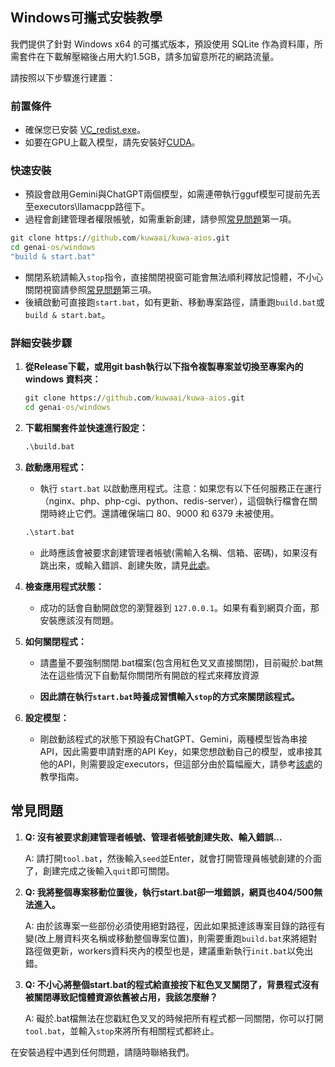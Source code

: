 ## Windows可攜式安裝教學

我們提供了針對 Windows x64 的可攜式版本，預設使用 SQLite 作為資料庫，所需套件在下載解壓縮後占用大約1.5GB，請多加留意所花的網路流量。

請按照以下步驟進行建置：

### 前置條件
- 確保您已安裝 [VC_redist.exe](https://learn.microsoft.com/zh-tw/cpp/windows/latest-supported-vc-redist?view=msvc-170)。
- 如要在GPU上載入模型，請先安裝好[CUDA](https://developer.nvidia.com/cuda-toolkit)。

### 快速安裝
- 預設會啟用Gemini與ChatGPT兩個模型，如需連帶執行gguf模型可提前先丟至executors\llamacpp路徑下。
- 過程會創建管理者權限帳號，如需重新創建，請參照[常見問題](#常見問題)第一項。
```bat
git clone https://github.com/kuwaai/kuwa-aios.git
cd genai-os/windows
"build & start.bat"
```
- 關閉系統請輸入`stop`指令，直接關閉視窗可能會無法順利釋放記憶體，不小心關閉視窗請參照[常見問題](#常見問題)第三項。
- 後續啟動可直接跑`start.bat`，如有更新、移動專案路徑，請重跑`build.bat`或`build & start.bat`。

### 詳細安裝步驟

1. **從Release下載，或用git bash執行以下指令複製專案並切換至專案內的 windows 資料夾：**
   ```bat
   git clone https://github.com/kuwaai/kuwa-aios.git
   cd genai-os/windows
   ```

2. **下載相關套件並快速進行設定：**
   ```bat
   .\build.bat
   ```

3. **啟動應用程式：**
   - 執行 `start.bat` 以啟動應用程式。注意：如果您有以下任何服務正在運行（nginx、php、php-cgi、python、redis-server），這個執行檔會在關閉時終止它們。還請確保端口 80、9000 和 6379 未被使用。
   ```bat
   .\start.bat
   ```
   - 此時應該會被要求創建管理者帳號(需輸入名稱、信箱、密碼)，如果沒有跳出來，或輸入錯誤、創建失敗，請見[此處](#常見問題)。

4. **檢查應用程式狀態：**
   - 成功的話會自動開啟您的瀏覽器到 `127.0.0.1`。如果有看到網頁介面，那安裝應該沒有問題。

5. **如何關閉程式：**
   - 請盡量不要強制關閉.bat檔案(包含用紅色叉叉直接關閉)，目前礙於.bat無法在這些情況下自動幫你關閉所有開啟的程式來釋放資源

   - **因此請在執行`start.bat`時養成習慣輸入`stop`的方式來關閉該程式。**

6. **設定模型：**
   - 剛啟動該程式的狀態下預設有ChatGPT、Gemini，兩種模型皆為串接API，因此需要申請對應的API Key，如果您想啟動自己的模型，或串接其他的API，則需要設定executors，但這部分由於篇幅龐大，請參考[該處](./executors/README_TW.md)的教學指南。

## 常見問題

1. **Q: 沒有被要求創建管理者帳號、管理者帳號創建失敗、輸入錯誤...**
   
   A: 請打開`tool.bat`，然後輸入`seed`並Enter，就會打開管理員帳號創建的介面了，創建完成之後輸入`quit`即可關閉。

2. **Q: 我將整個專案移動位置後，執行start.bat卻一堆錯誤，網頁也404/500無法進入。**

   A: 由於該專案一些部份必須使用絕對路徑，因此如果抵達該專案目錄的路徑有變(改上層資料夾名稱或移動整個專案位置)，則需要重跑`build.bat`來將絕對路徑做更新，workers資料夾內的模型也是，建議重新執行`init.bat`以免出錯。

3. **Q: 不小心將整個start.bat的程式給直接按下紅色叉叉關閉了，背景程式沒有被關閉導致記憶體資源依舊被占用，我該怎麼辦？**

   A: 礙於.bat檔無法在您戳紅色叉叉的時候把所有程式都一同關閉，你可以打開`tool.bat`，並輸入`stop`來將所有相關程式都終止。

在安裝過程中遇到任何問題，請隨時聯絡我們。
